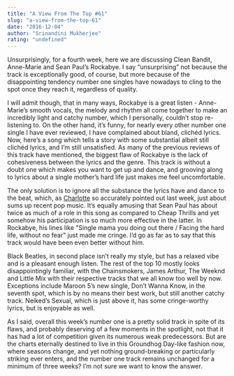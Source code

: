 ```yaml
---
title: "A View From The Top #61"
slug: "a-view-from-the-top-61"
date: "2016-12-04"
author: "Srinandini Mukherjee"
rating: "undefined"
---
```


Unsurprisingly, for a fourth week, here we are discussing Clean Bandit, Anne-Marie and Sean Paul’s Rockabye. I say “unsurprising” not because the track is exceptionally good, of course, but more because of the disappointing tendency number one singles have nowadays to cling to the spot once they reach it, regardless of quality.

I will admit though, that in many ways, Rockabye is a great listen - Anne-Marie’s smooth vocals, the melody and rhythm all come together to make an incredibly light and catchy number, which I personally, couldn’t stop re-listening to. On the other hand, it’s funny, for nearly every other number one single I have ever reviewed, I have complained about bland, clichéd lyrics. Now, here’s a song which tells a story with some substantial albeit still clichéd lyrics, and I’m still unsatisfied. As many of the previous reviews of this track have mentioned, the biggest flaw of Rockabye is the lack of cohesiveness between the lyrics and the genre. This track is without a doubt one which makes you want to get up and dance, and grooving along to lyrics about a single mother’s hard life just makes me feel uncomfortable.

The only solution is to ignore all the substance the lyrics have and dance to the beat, which, as [Charlotte](http://pearshapedexeter.com/a-view-from-the-top-60/) so accurately pointed out last week, just about sums up recent pop music. It’s equally amusing that Sean Paul has about twice as much of a role in this song as compared to Cheap Thrills and yet somehow his participation is so much more effective in the latter. In Rockabye, his lines like "Single mama you doing out there / Facing the hard life, without no fear" just made me cringe. I’d go as far as to say that this track would have been even better without him.

Black Beatles, in second place isn’t really my style, but has a relaxed vibe and is a pleasant enough listen. The rest of the top 10 mostly looks disappointingly familiar, with the Chainsmokers, James Arthur, The Weeknd and Little Mix with their respective tracks that we all know too well by now. Exceptions include Maroon 5’s new single, Don’t Wanna Know, in the seventh spot, which is by no means their best work, but still another catchy track. Neiked’s Sexual, which is just above it, has some cringe-worthy lyrics, but is enjoyable as well.

As I said, overall this week’s number one is a pretty solid track in spite of its flaws, and probably deserving of a few moments in the spotlight, not that it has had a lot of competition given its numerous weak predecessors. But are the charts eternally destined to live in this Groundhog Day-like fashion now, where seasons change, and yet nothing ground-breaking or particularly striking ever enters, and the number one track remains unchanged for a minimum of three weeks? I’m not sure we want to know the answer.
